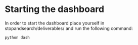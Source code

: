 # Starting the dashboard
In order to start the dashboard place yourself in stopandsearch/deliverables/ and run the following command:
```
python dash
```
